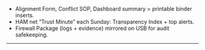 - Alignment Form, Conflict SOP, Dashboard summary = printable binder inserts.  
- HAM net “Trust Minute” each Sunday: Transparency Index + top alerts.  
- Firewall Package (logs + evidence) mirrored on USB for audit safekeeping.  
---